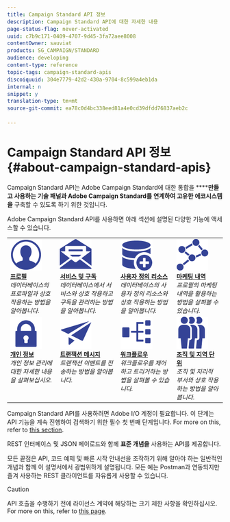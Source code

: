 ```yaml
---
title: Campaign Standard API 정보
description: Campaign Standard API에 대한 자세한 내용
page-status-flag: never-activated
uuid: c7b9c171-0409-4707-9d45-3fa72aee8008
contentOwner: sauviat
products: SG_CAMPAIGN/STANDARD
audience: developing
content-type: reference
topic-tags: campaign-standard-apis
discoiquuid: 304e7779-42d2-430a-9704-8c599a4eb1da
internal: n
snippet: y
translation-type: tm+mt
source-git-commit: ea78c0d4bc338eed81a4e0cd39dfdd76837aeb2c

---
```



# Campaign Standard API 정보 {#about-campaign-standard-apis}

Campaign Standard API는 Adobe Campaign Standard에 대한 통합을 ******만들고 사용하는 기술 패널과 Adobe Campaign Standard를 연계하여 고유한 에코시스템을** 구축할 수 있도록 하기 위한 것입니다.

Adobe Campaign Standard API를 사용하면 아래 섹션에 설명된 다양한 기능에 액세스할 수 있습니다.

<table>
<tr>
    <td valign="top">
        <a href="../../api/using/retrieving-profiles.md"><img alt="조건" src="assets/icon_profile.png"/></a>
        <div><a href="../../api/using/retrieving-profiles.md"><strong>프로필</strong></a></div>
        <em>데이터베이스의 프로파일과 상호 작용하는 방법을 알아봅니다.</em>
    </td>
    <td valign="top">
        <a href="../../api/using/creating-a-service.md"><img alt="조건" src="assets/icon_services.png"/></a>
        <div><a href="../../api/using/creating-a-service.md"><strong>서비스 및 구독</strong></a></div>
        <em>데이터베이스에서 서비스와 상호 작용하고 구독을 관리하는 방법을 알아봅니다.</em>
    </td>
    <td valign="top">
        <a href="../../api/using/interacting-with-custom-resources.md"><img alt="조건" src="assets/icon_customresources.png"/></a>
        <div><a href="../../api/using/interacting-with-custom-resources.md"><strong>사용자 정의 리소스</strong></a></div>
        <em>데이터베이스의 사용자 정의 리소스와 상호 작용하는 방법을 알아봅니다.</em>
    </td>
    <td valign="top">
        <a href="../../api/using/interacting-with-marketing-history.md"><img alt="조건" src="assets/icon_marketinghistory.png"/></a>
        <div><a href="../../api/using/interacting-with-marketing-history.md"><strong>마케팅 내역</strong></a></div>
        <em>프로필의 마케팅 내역을 활용하는 방법을 살펴볼 수 있습니다.</em>
    </td>
</tr>
<tr>
    <td valign="top">
        <a href="../../api/using/creating-a-privacy-request.md"><img alt="조건" src="assets/icon_privacy.png"/></a>
        <div><a href="../../api/using/creating-a-privacy-request.md"><strong>개인 정보</strong></a></div>
        <em>개인 정보 관리에 대한 자세한 내용을 살펴보십시오.</em>
    </td>
    <td valign="top">
        <a href="../../api/using/managing-transactional-messages.md"><img alt="조건" src="assets/icon_transactionalmessage.png"/></a>
        <div><a href="../../api/using/managing-transactional-messages.md"><strong>트랜잭션 메시지</strong></a></div>
        <em>트랜잭션 이벤트를 전송하는 방법을 알아봅니다.</em>
    </td>
    <td valign="top">
        <a href="../../api/using/controlling-a-workflow.md"><img alt="조건" src="assets/icon_workflows.png"/></a>
        <div><a href="../../api/using/controlling-a-workflow.md"><strong>워크플로우</strong></a></div>
        <em>워크플로우를 제어하고 트리거하는 방법을 살펴볼 수 있습니다.</em>
    </td>
    <td valign="top">
        <a href="../../api/using/retrieving-an-organizational-unit.md"><img alt="조건" src="assets/icon_units.png"/></a>
        <div><a href="../../api/using/retrieving-an-organizational-unit.md"><strong>조직 및 지역 단위</strong></a></div>
        <em>조직 및 지리적 부서와 상호 작용하는 방법을 알아봅니다.</em>
    </td>
</tr>
</table>

Campaign Standard API를 사용하려면 Adobe I/O 계정이 필요합니다. 이 단계는 API 기능을 계속 진행하여 검색하기 위한 필수 첫 번째 단계입니다.
For more on this, refer to [this section](../../api/using/setting-up-api-access.md).

REST 인터페이스 및 JSON 페이로드와 함께 **표준 개념을** 사용하는 API를 제공합니다.

모든 끝점은 API, 코드 예제 및 빠른 시작 안내선을 조작하기 위해 알아야 하는 일반적인 개념과 함께 이 설명서에서 광범위하게 설명됩니다. 모든 예는 Postman과 연동되지만 즐겨 사용하는 REST 클라이언트를 자유롭게 사용할 수 있습니다.

>[!CAUTION]
>
>API 호출을 수행하기 전에 라이선스 계약에 해당하는 크기 제한 사항을 확인하십시오. For more on this, refer to [this page](https://helpx.adobe.com/legal/product-descriptions/campaign-standard.html#ITInfrastructureResourcesbyActiveProfilesTiers).
